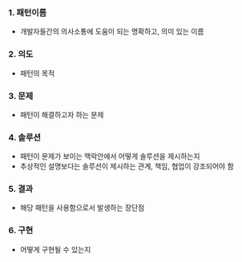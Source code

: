 ### 1. 패턴이름
- 개발자들간의 의사소통에 도움이 되는 명확하고, 의미 있는 이름

### 2. 의도
- 패턴의 목적

### 3. 문제
- 패턴이 해결하고자 하는 문제

### 4. 솔루션
- 패턴이 문제가 보이는 맥락안에서 어떻게 솔루션을 제시하는지
- 추상적인 설명보다는 솔루션이 제시하는 관계, 책임, 협업이 강조되어야 함

### 5. 결과
- 해당 패턴을 사용함으로서 발생하는 장단점

### 6. 구현
- 어떻게 구현될 수 있는지